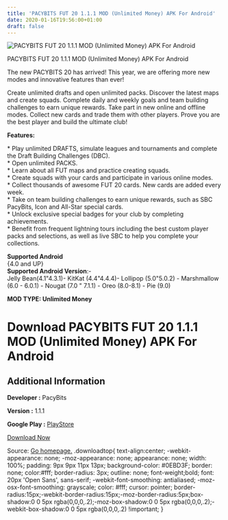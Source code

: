 ```yaml
---
title: 'PACYBITS FUT 20 1.1.1 MOD (Unlimited Money) APK For Android'
date: 2020-01-16T19:56:00+01:00
draft: false
---
```


![PACYBITS FUT 20 1.1.1 MOD (Unlimited Money) APK For Android](https://i2.wp.com/apkhome.net/wp-content/uploads/2020/01/PACYBITS-FUT-20-1.1.1-MOD-Unlimited-Money.png "PACYBITS FUT 20 1.1.1 MOD (Unlimited Money) APK For Android")

  

PACYBITS FUT 20 1.1.1 MOD (Unlimited Money) APK For Android

The new PACYBITS 20 has arrived! This year, we are offering more new modes and innovative features than ever!

Create unlimited drafts and open unlimited packs. Discover the latest maps and create squads. Complete daily and weekly goals and team building challenges to earn unique rewards. Take part in new online and offline modes. Collect new cards and trade them with other players. Prove you are the best player and build the ultimate club!

**Features:**

\* Play unlimited DRAFTS, simulate leagues and tournaments and complete the Draft Building Challenges (DBC).  
\* Open unlimited PACKS.  
\* Learn about all FUT maps and practice creating squads.  
\* Create squads with your cards and participate in various online modes.  
\* Collect thousands of awesome FUT 20 cards. New cards are added every week.  
\* Take on team building challenges to earn unique rewards, such as SBC PacyBits, Icon and All-Star special cards.  
\* Unlock exclusive special badges for your club by completing achievements.  
\* Benefit from frequent lightning tours including the best custom player packs and selections, as well as live SBC to help you complete your collections.

**Supported Android**  
{4.0 and UP}  
**Supported Android Version**:-  
Jelly Bean(4.1"4.3.1)- KitKat (4.4"4.4.4)- Lollipop (5.0"5.0.2) - Marshmallow (6.0 - 6.0.1) - Nougat (7.0 " 7.1.1) - Oreo (8.0-8.1) - Pie (9.0)

**MOD TYPE: Unlimited Money**

Download PACYBITS FUT 20 1.1.1 MOD (Unlimited Money) APK For Android
====================================================================

Additional Information
----------------------

**Developer :** PacyBits

**Version :** 1.1.1

**Google Play :** [PlayStore](https://play.google.com/store/apps/details?id=com.pacybits.pacybitsfut20)

  

[Download Now](https://store4app.co/post/pacybits-fut-20-1-1-1-mod-unlimited-money-apk-for-android_1579200745)

  
Source: [Go homepage.](https://store4app.co/post/pacybits-fut-20-1-1-1-mod-unlimited-money-apk-for-android_1579200745) .downloadtop{ text-align:center; -webkit-appearance: none; -moz-appearance: none; appearance: none; width: 100%; padding: 9px 9px 11px 13px; background-color: #0EBD3F; border: none; color:#fff; border-radius: 3px; outline: none; font-weight;bold; font: 20px 'Open Sans', sans-serif; -webkit-font-smoothing: antialiased; -moz-osx-font-smoothing: grayscale; color: #fff; cursor: pointer; border-radius:15px;-webkit-border-radius:15px;-moz-border-radius:5px;box-shadow:0 0 5px rgba(0,0,0,.2);-moz-box-shadow:0 0 5px rgba(0,0,0,.2);-webkit-box-shadow:0 0 5px rgba(0,0,0,.2) !important; }